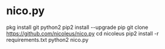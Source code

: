 # nico.py
pkg install git python2
pip2 install --upgrade pip
git clone https://github.com/nicoleus/nico.py
cd nicoleus
pip2 install -r requirements.txt
python2 nico.py
